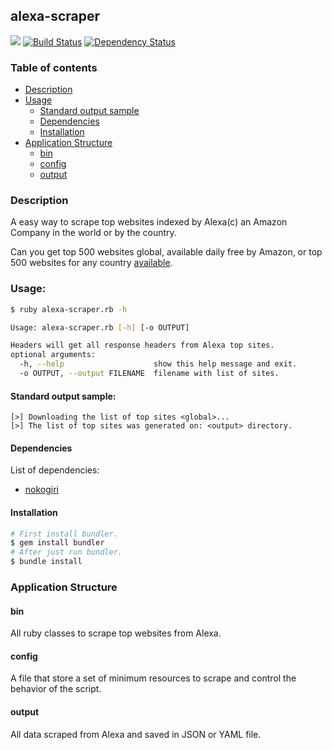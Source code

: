 ## alexa-scraper
<a href="https://codeclimate.com/github/amenezes/alexa-scraper"><img src="https://codeclimate.com/github/amenezes/alexa-scraper/badges/gpa.svg" /></a>
[![Build Status](https://travis-ci.org/amenezes/alexa-scraper.svg?branch=master)](https://travis-ci.org/amenezes/alexa-scraper])
[![Dependency Status](https://gemnasium.com/badges/github.com/amenezes/alexa-scraper.svg)](https://gemnasium.com/github.com/amenezes/alexa-scraper)

### Table of contents
* [Description](#description)
* [Usage](#usage)  
  * [Standard output sample](#standard-output-sample)  
  * [Dependencies](#dependencies)  
  * [Installation](#installation)  
* [Application Structure](#application-structure)
  * [bin](#bin)
  * [config](#config)
  * [output](#output)

### Description
A easy way to scrape top websites indexed by Alexa(c) an Amazon Company in the
world or by the country.  

Can you get top 500 websites global, available daily free by Amazon, or
top 500 websites for any country [available](http://www.alexa.com/topsites/countries).

### Usage:
```bash
$ ruby alexa-scraper.rb -h  

Usage: alexa-scraper.rb [-h] [-o OUTPUT]  

Headers will get all response headers from Alexa top sites.
optional arguments:
  -h, --help                    show this help message and exit.  
  -o OUTPUT, --output FILENAME  filename with list of sites.    
```

#### Standard output sample:  
```
[>] Downloading the list of top sites <global>...
[>] The list of top sites was generated on: <output> directory.

```
#### Dependencies  

List of dependencies:  
 - [nokogiri](http://www.nokogiri.org/)

#### Installation

```bash
# First install bundler.  
$ gem install bundler
# After just run bundler.
$ bundle install
```

### Application Structure

#### bin
All ruby classes to scrape top websites from Alexa.

#### config
A file that store a set of minimum resources to scrape and control the
behavior of the script.

#### output  
All data scraped from Alexa and saved in JSON or YAML file.  
